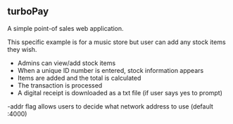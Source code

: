 ## turboPay

A simple point-of sales web application.

This specific example is for a music store but user can add any stock items they wish.

- Admins can view/add stock items
- When a unique ID number is entered, stock information appears
- Items are added and the total is calculated
- The transaction is processed
- A digital receipt is downloaded as a txt file (if user says yes to prompt)

-addr flag allows users to decide what network address to use (default :4000)
